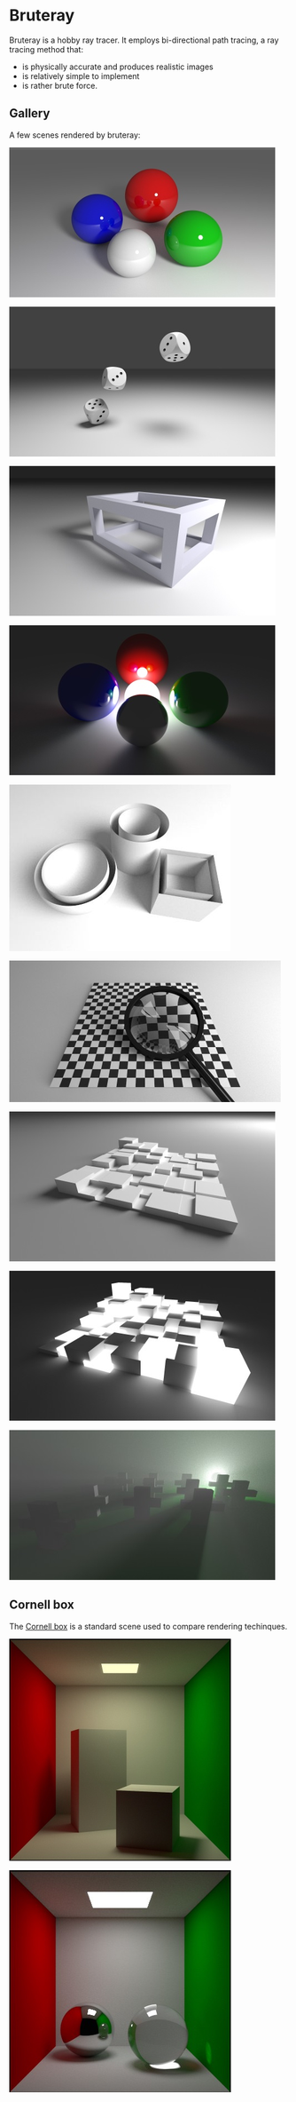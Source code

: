 # Bruteray

Bruteray is a hobby ray tracer. It employs bi-directional path tracing, a ray tracing method that:
  - is physically accurate and produces realistic images
  - is relatively simple to implement
  - is rather brute force.

## Gallery

A few scenes rendered by bruteray:

![fig](shots/031.jpg)

![fig](shots/030.jpg)

![fig](shots/029.jpg)

![fig](shots/032.jpg)

![fig](shots/039.jpg)

![fig](shots/045.jpg)

![fig](shots/046.jpg)

![fig](shots/047.jpg)

![fig](shots/048.jpg)

## Cornell box

The [Cornell box](https://en.wikipedia.org/wiki/Cornell_box) is a standard scene used to compare rendering techinques.

![fig](shots/042.jpg)

![fig](shots/044.jpg)

